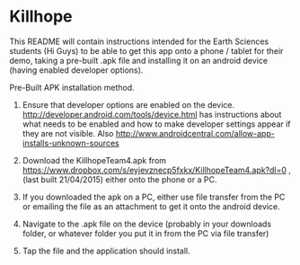 # Killhope

This README will contain instructions intended for the Earth Sciences students (Hi Guys) to be able to get this app onto a phone /
tablet for their demo, taking a pre-built .apk file and installing it on an android device (having enabled developer options). 

Pre-Built APK installation method.

1. Ensure that developer options are enabled on the device. 
http://developer.android.com/tools/device.html has instructions about what needs to be enabled and how to make developer 
settings appear if they are not visible. 
Also http://www.androidcentral.com/allow-app-installs-unknown-sources

2. Download the KillhopeTeam4.apk from https://www.dropbox.com/s/eyjevznecp5fxkx/KillhopeTeam4.apk?dl=0 , (last built 21/04/2015)
either onto the phone or a PC.

3. If you downloaded the apk on a PC, either use file transfer from the PC or emailing the file as an attachment to get it onto 
the android device.

4. Navigate to the .apk file on the device (probably in your downloads folder, or whatever folder you put it in from the PC 
via file transfer)

5. Tap the file and the application should install.

